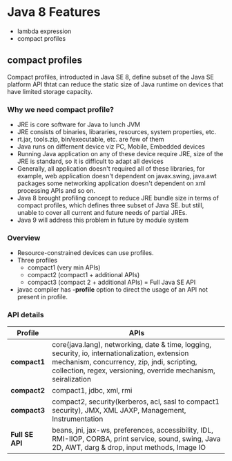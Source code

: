 # Java 8 Features

* lambda expression
* compact profiles


## compact profiles
Compact profiles, introducted in Java SE 8, define subset of the Java SE
platform API thtat can reduce the static size of Java runtime on devices
that have limited storage capacity.

### Why we need compact profile?
* JRE is core software for Java to lunch JVM
* JRE consists of binaries, libararies, resources, system properties, etc.
* rt.jar, tools.zip, bin/executable, etc. are few of them
* Java runs on differnent device viz PC, Mobile, Embedded devices
* Running Java application on any of these device require JRE, size of the 
JRE is standard, so it is difficult to adapt all devices
* Generally, all application doesn't required all of these libraries, for
example, web application doesn't dependent on javax.swing, java.awt packages
some networking application doesn't dependent on xml processing APIs and so on.
* Java 8 brought profiling concept to reduce JRE bundle size in terms of compact 
profiles, which defines three subset of Java SE. but still, unable to cover all
current and future needs of partial JREs.
* Java 9 will address this problem in future by module system

### Overview
* Resource-constrained devices can use profiles.
* Three profiles
   * compact1 (very min APIs)
   * compact2 (compact1 + additional APIs)
   * compact3 (compact 2 + additional APIs) = Full Java SE API
* javac compiler has **-profile** option to direct the usage of an API not present
in profile.

### API details

Profile | APIs
--- | ---
__compact1__ | core(java.lang), networking, date & time, logging, security, io, internationalization, extension mechanism, concurrency, zip, jndi, scripting, collection, regex, versioning, override mechanism, seiralization 
__compact2__ | compact1, jdbc, xml, rmi
**compact3** | compact2, security(kerberos, acl, sasl to compact1 security), JMX, XML JAXP, Management, Instrumentation
**Full SE API** | beans, jni, jax-ws, preferences, accessibility, IDL, RMI-IIOP, CORBA, print service, sound, swing, Java 2D, AWT, darg & drop, input methods, Image IO

